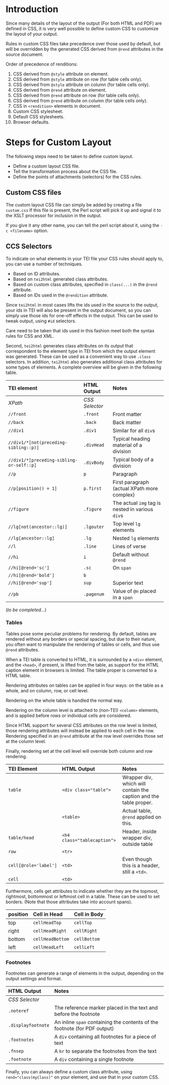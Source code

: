 # Introduction #

Since many details of the layout of the output (For both HTML and PDF) are defined in CSS, it is very well possible to define custom CSS to customize the layout of your output.

Rules in custom CSS files take precedence over those used by default, but will be overridden by the generated CSS derived from `@rend` attributes in the source document.

Order of precedence of renditions:

1. CSS derived from `@style` attribute on element.
2. CSS derived from `@style` attribute on row (for table cells only).
3. CSS derived from `@style` attribute on column (for table cells only).
4. CSS derived from `@rend` attribute on element.
5. CSS derived from `@rend` attribute on row (for table cells only).
6. CSS derived from `@rend` attribute on column (for table cells only).
7. CSS in `<rendition>` elements in document.
8. Custom CSS stylesheet.
9. Default CSS stylesheets.
10. Browser defaults.

# Steps for Custom Layout #

The following steps need to be taken to define custom layout.

  * Define a custom layout CSS file.
  * Tell the transformation process about the CSS file.
  * Define the points of attachments (selectors) for the CSS rules.

## Custom CSS files ##

The custom layout CSS file can simply be added by creating a file `custom.css` If this file is present, the Perl script will pick it up and signal it to the XSLT processor for inclusion in the output.

If you give it any other name, you can tell the perl script about it, using the `-c <filename>` option.

## CCS Selectors ##

To indicate on what elements in your TEI file your CSS rules should apply to, you can use a number of techniques.

  * Based on ID attributes.
  * Based on `tei2html` generated class attributes.
  * Based on custom class attributes, specified in `class(...)` in the `@rend` attribute.
  * Based on IDs used in the `@rendition` attribute.

Since `tei2html` in most cases lifts the ids used in the source to the output, your ids in TEI will also be present in the output document, so you can simply use those ids for one-off effects in the output. This can be used to tweak output, using `#id` selectors.

Care need to be taken that ids used in this fashion meet both the syntax rules for CSS and XML.

Second, `tei2html` generates class attributes on its output that correspondent to the element type in TEI from which the output element was generated. These can be used as a convenient way to use `.class` selectors. In addition, `tei2html` also generates additional class attributes for some types of elements. A complete overview will be given in the following table.

| **TEI element**                    | **HTML Output**        | **Notes**                  |
|:-----------------------------------|:-----------------------|:---------------------------|
| _XPath_                          | _CSS Selector_       |                          |
| `//front`                        | `.front`             | Front matter             |
| `//back`                         | `.back`              | Back matter              |
| `//div1`                         | `.div1`              | Similar for all `div`s   |
| `//div1/*[not(preceding-sibling::p)]` | `.divHead`       | Typical heading material of a division |
| `//div1/*[preceding-sibling-or-self::p]` | `.divBody`      | Typical body of a division |
| `//p`                            | `p`                  | Paragraph                |
| `//p[position() = 1]`            | `p.first`            | First paragraph (actual XPath more complex) |
| `//figure`                       | `.figure`            | The actual `img` tag is nested in various `div`s |
| `//lg[not(ancestor::lg)]`        | `.lgouter`           | Top level `lg` elements  |
| `//lg[ancestor::lg]`             | `.lg`                | Nested `lg` elements     |
| `//l`                            | `.line`              | Lines of verse           |
| `//hi`                           | `i`                  | Default without `@rend`  |
| `//hi[@rend='sc']`               | `.sc`                | On `span`                |
| `//hi[@rend='bold']`             | `b`                  |                          |
| `//hi[@rend='sup']`              | `sup`                | Superior text            |
| `//pb`                           | `.pagenum`           | Value of `@n` placed in a `span` |

(_to be completed..._)

### Tables ###

Tables pose some peculiar problems for rendering. By default, tables are rendered without any borders or special spacing, but due to their nature, you often want to manipulate the rendering of tables or cells, and thus use `@rend` attributes.

When a TEI table is converted to HTML, it is surrounded by a `<div>` element, and the `<head>`, if present, is lifted from the table, as support for the HTML caption element in browsers is limited. The table proper is converted to a HTML table.

Rendering attributes on tables can be applied in four ways: on the table as a whole, and on column, row, or cell level.

Rendering on the whole table is handled the normal way.

Rendering on the column level is attached to (non-TEI) `<column>` elements, and is applied before rows or individual cells are considered.

Since HTML support for several CSS attributes on the row level is limited, those rendering attributes will instead be applied to each cell in the row. Rendering specified in an `@rend` attribute at the row level overrides those set at the column level.

Finally, rendering set at the cell level will override both column and row rendering.

| **TEI Element**| **HTML Output** | **Notes** |
|:---------------|:----------------|:----------|
| `table`      | `<div class="table">` | Wrapper div, which will contain the caption and the table proper. |
|              | `<table>`             | Actual table, `@rend` applied on this. |
| `table/head` | `<h4 class="tablecaption">` | Header, inside wrapper div, outside table |
| `row`        | `<tr>` |  |
| `cell[@role='label']` | `<td>` | Even though this is a header, still a `<td>`. |
| `cell`       | `<td>` |  |

Furthermore, cells get attributes to indicate whether they are the topmost, rightmost, bottommost or leftmost cell in a table. These can be used to set borders. (Note that those attributes take into account spans).

| **position**  | **Cell in Head** | **Cell in Body** |
|:--------------|:-----------------|:-----------------|
| top | `cellHeadTop` | `cellTop` |
| right | `cellHeadRight` | `cellRight` |
| bottom | `cellHeadBottom` | `cellBottom` |
| left | `cellHeadLeft` | `cellLeft` |


### Footnotes ###

Footnotes can generate a range of elements in the output, depending on the output settings and format.

| **HTML Output** | **Notes** |
|:----------------|:----------|
| _CSS Selector_|         |
| `.noteref`    | The reference marker placed in the text and before the footnote |
| `.displayfootnote` | An inline `span` containing the contents of the footnote (for PDF output) |
| `.footnotes`  | A `div` containing all footnotes for a piece of text |
| `.fnsep`      | A `hr` to separate the footnotes from the text |
| `.footnote`   | A `div` containing a single footnote |

Finally, you can always define a custom class attribute, using `rend="class(myClass)"` on your element, and use that in your custom CSS.
